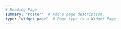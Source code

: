 ```yaml
---
# Reading Page  
summary: "Poster"  # Add a page description.
type: "widget_page"  # Page type is a Widget Page
---
```

